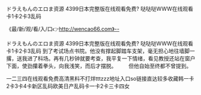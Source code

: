 ドラえもんのエロま资源
4399日本完整版在线观看免费?
哒哒哒WWW在线观看
卡1卡2卡3乱码


《最/新/观/看/入/口👉http://wencao66.com》--

ドラえもんのエロま资源
4399日本完整版在线观看免费?
哒哒哒WWW在线观看
卡1卡2卡3乱码
到了考试场点书院。他没有撑起脚踏车支架，毫无担心地往墙脚一撂，送我进了科场。再有几秒钟就要考查，我平复一下情绪，看见教授还站在窗户下面，使劲攥着拳头，向我浅笑，而后才摆脱。
　　但他自始至终都不曾提到。





一二三四在线观看免费高清黑料不打烊tttzzz地址入口so链接直达较多收藏韩一卡2卡3卡4卡新区乱码欧美日产乱码卡一卡2卡三卡四女
